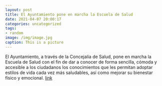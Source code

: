 ```yaml
---
layout: post
title: El Ayuntamiento pone en marcha la Escuela de Salud
date: 2021-04-07 20:00:17
categories: uncategorized
tags:
- random
image: /img/image.jpg
caption: This is a picture
---
```

El Ayuntamiento, a través de la Concejalía de Salud, pone en marcha la Escuela de Salud con el fin de dar a conocer de forma sencilla, cómoda y accesible a los ciudadanos los conocimientos que les permitan adoptar estilos de vida cada vez más saludables, así como mejorar su bienestar físico y emocional.  [link](https://www.ayto-villacanada.es/noticias/el-ayuntamiento-pone-en-marcha-la-escuela-de-salud/)
